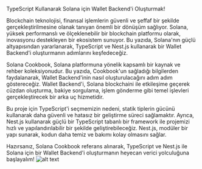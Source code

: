 TypeScript Kullanarak Solana için Wallet Backend'i Oluşturmak!

Blockchain teknolojisi, finansal işlemlerin güvenli ve şeffaf bir şekilde gerçekleştirilmesine olanak tanıyan önemli bir dönüşüm sağlıyor. Solana, yüksek performanslı ve ölçeklenebilir bir blockchain platformu olarak, inovasyonu destekleyen bir ekosistem sunuyor. Bu yazıda, Solana'nın güçlü altyapısından yararlanarak, TypeScript ve Nest.js kullanarak bir Wallet Backend'i oluşturmanın adımlarını keşfedeceğiz.

Solana Cookbook, Solana platformuna yönelik kapsamlı bir kaynak ve rehber koleksiyonudur. Bu yazıda, Cookbook'un sağladığı bilgilerden faydalanarak, Wallet Backend'inin nasıl oluşturulacağını adım adım göstereceğiz. Wallet Backend'i, Solana blockchaini ile etkileşime geçerek cüzdan oluşturma, bakiye sorgulama, işlem gönderme gibi temel işlevleri gerçekleştirecek bir arka uç hizmetidir.

Bu proje için TypeScript'i seçmemizin nedeni, statik tiplerin gücünü kullanarak daha güvenli ve hatasız bir geliştirme süreci sağlamaktır. Ayrıca, Nest.js kullanarak güçlü bir TypeScript tabanlı bir framework ile projemizi hızlı ve yapılandırılabilir bir şekilde geliştirebileceğiz. Nest.js, modüler bir yapı sunarak, kodun daha temiz ve bakımı kolay olmasını sağlar.

Hazırsanız, Solana Cookbook referans alınarak, TypeScript ve Nest.js ile Solana için bir Wallet Backend'i oluşturmanın heyecan verici yolculuğuna başlayalım!
![alt text](https://imgtr.ee/images/2023/06/02/SVIS4.png)